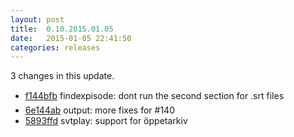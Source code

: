 ```yaml
---
layout: post
title:  0.10.2015.01.05
date:   2015-01-05 22:41:50
categories: releases
---
```


3 changes in this update.

* [f144bfb](https://github.com/spaam/svtplay-dl/commit/f144bfb) findexpisode: dont run the second section for .srt files
* [6e144ab](https://github.com/spaam/svtplay-dl/commit/6e144ab) output: more fixes for #140
* [5893ffd](https://github.com/spaam/svtplay-dl/commit/5893ffd) svtplay: support for öppetarkiv

